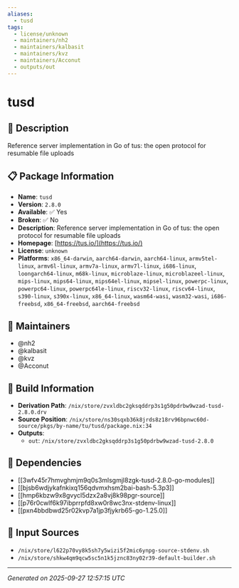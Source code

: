 ```yaml
---
aliases:
  - tusd
tags:
  - license/unknown
  - maintainers/nh2
  - maintainers/kalbasit
  - maintainers/kvz
  - maintainers/Acconut
  - outputs/out
---
```


# tusd

## 📝 Description

Reference server implementation in Go of tus: the open protocol for resumable file uploads

## 📋 Package Information

- **Name**: `tusd`
- **Version**: `2.8.0`
- **Available**: ✅ Yes
- **Broken**: ✅ No
- **Description**: Reference server implementation in Go of tus: the open protocol for resumable file uploads
- **Homepage**: [https://tus.io/](https://tus.io/)
- **License**: `unknown`
- **Platforms**: `x86_64-darwin`, `aarch64-darwin`, `aarch64-linux`, `armv5tel-linux`, `armv6l-linux`, `armv7a-linux`, `armv7l-linux`, `i686-linux`, `loongarch64-linux`, `m68k-linux`, `microblaze-linux`, `microblazeel-linux`, `mips-linux`, `mips64-linux`, `mips64el-linux`, `mipsel-linux`, `powerpc-linux`, `powerpc64-linux`, `powerpc64le-linux`, `riscv32-linux`, `riscv64-linux`, `s390-linux`, `s390x-linux`, `x86_64-linux`, `wasm64-wasi`, `wasm32-wasi`, `i686-freebsd`, `x86_64-freebsd`, `aarch64-freebsd`
## 👥 Maintainers

- @nh2
- @kalbasit
- @kvz
- @Acconut


## 🔧 Build Information

- **Derivation Path**: `/nix/store/zvxldbc2gksqddrp3s1g50pdrbw9wzad-tusd-2.8.0.drv`
- **Source Position**: `/nix/store/ns30sqxb36k8jrds8z18rv96bpnwc60d-source/pkgs/by-name/tu/tusd/package.nix:34`
- **Outputs**:
  - `out`:  `/nix/store/zvxldbc2gksqddrp3s1g50pdrbw9wzad-tusd-2.8.0`

## 🔗 Dependencies

- [[3wfv45r7hmvghmjm9q0s3mlsgmjl8zgk-tusd-2.8.0-go-modules]]
- [[bjsb6wdjykafnkixq156qdvmxhsm2bai-bash-5.3p3]]
- [[hmp6kbzw9x8gvycl5dzx2a8vj8k98pgr-source]]
- [[p76r0cwlf6k97ibprrpfd8xw0r8wc3nx-stdenv-linux]]
- [[pxn4bbdbwd25r02kvp7a1jp3fjykrb65-go-1.25.0]]

## 📁 Input Sources

- `/nix/store/l622p70vy8k5sh7y5wizi5f2mic6ynpg-source-stdenv.sh`
- `/nix/store/shkw4qm9qcw5sc5n1k5jznc83ny02r39-default-builder.sh`

---
*Generated on 2025-09-27 12:57:15 UTC*
